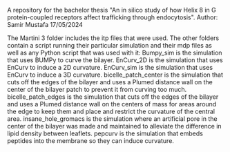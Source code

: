 A repository for the bachelor thesis "An in silico study of how Helix 8 in G protein-coupled receptors affect trafficking through endocytosis".
Author: Samir Mustafa
17/05/2024

The Martini 3 folder includes the itp files that were used. 
The other folders contain a script running their particular simulation and their mdp files as well as any Python script that was used with it:
Bumpy_sim is the simulation that uses BUMPy to curve the bilayer.
EnCurv_2D is the simulation that uses EnCurv to induce a 2D curvature.
EnCurv_sim is the simulation that uses EnCurv to induce a 3D curvature.
bicelle_patch_center is the simulation that cuts off the edges of the bilayer and uses a Plumed distance wall on the center of the bilayer patch to prevent it from curving too much.
bicelle_patch_edges is the simulation that cuts off the edges of the bilayer and uses a Plumed distance wall on the centers of mass for areas around the edge to keep them and place and restrict the curvature of the central area.
insane_hole_gromacs is the simulation where an artificial pore in the center of the bilayer was made and maintained to alleviate the difference in lipid density between leaflets.
pepcurv is the simulation that embeds peptides into the membrane so they can induce curvature.
